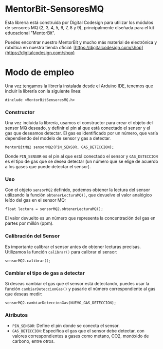 
# MentorBit-SensoresMQ
Esta librería está construida por Digital Codesign para utilizar los módulos de sensores MQ (2, 3, 4, 5, 6, 7, 8 y 9), principalmente diseñada para el kit educacional "MentorBit".

Puedes encontrar nuestro MentorBit y mucho más material de electrónica y robótica en nuestra tienda oficial:  [https://digitalcodesign.com/shop](https://digitalcodesign.com/shop)

# Modo de empleo

Una vez tengamos la librería instalada desde el Arduino IDE, tenemos que incluir la librería con la siguiente línea:

```
#include <MentorBitSensoresMQ.h>
```

### Constructor

Una vez incluida la librería, usamos el constructor para crear el objeto del sensor MQ deseado, y definir el pin al que está conectado el sensor y el gas que deseamos detectar. El gas es identificado por un número, que varía dependiendo del modelo de sensor y gas a detectar.

```
MentorBitMQ2 sensorMQ2(PIN_SENSOR, GAS_DETECCION);
```

Donde `PIN_SENSOR` es el pin al que está conectado el sensor y `GAS_DETECCION` es el tipo de gas que se desea detectar (un número que se elige de acuerdo a los gases que puede detectar el sensor).

### Uso

Con el objeto `sensorMQ2` definido, podemos obtener la lectura del sensor utilizando la función `obtenerLecturaMQ()`, que devuelve el valor analógico leído del gas en el sensor MQ:

```
float lectura = sensorMQ2.obtenerLecturaMQ();
```

El valor devuelto es un número que representa la concentración del gas en partes por millón (ppm).

### Calibración del Sensor

Es importante calibrar el sensor antes de obtener lecturas precisas. Utilizamos la función `calibrar()` para calibrar el sensor:

```
sensorMQ2.calibrar();
```

### Cambiar el tipo de gas a detectar

Si deseas cambiar el gas que el sensor está detectando, puedes usar la función `cambiarDeteccionGas()` y pasarle el número correspondiente al gas que deseas medir:

```
sensorMQ2.cambiarDeteccionGas(NUEVO_GAS_DETECCION);
```

### Atributos

- `PIN_SENSOR`: Define el pin donde se conecta el sensor.
- `GAS_DETECCION`: Especifica el gas que el sensor debe detectar, con valores correspondientes a gases como metano, CO2, monóxido de carbono, entre otros.
